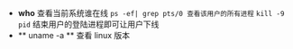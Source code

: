 - **who** 查看当前系统谁在线  `ps -ef| grep pts/0 查看该用户的所有进程`  `kill -9 pid` 结束用户的登陆进程即可让用户下线
- ** uname -a ** 查看 linux 版本